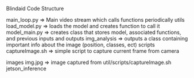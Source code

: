 Blindaid Code Structure

main_loop.py => Main video stream which calls functions periodically
utils
  load_model.py => loads the model and creates function to call it
  model_main.py => creates class that stores model, associated functions, and previous inputs and outputs
  img_analysis => outputs a class containing important info about the image (position, classes, ect)
  scripts
    captureImage.sh => simple script to capture current frame from camera
    
images
  img.jpg => image captured from util/scripts/captureImage.sh
jetson_inference
